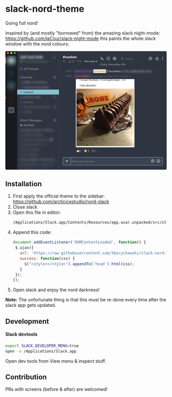 # slack-nord-theme
Going full nord!


Inspired by (and mostly "borrowed" from) the amazing slack night-mode: https://github.com/laCour/slack-night-mode this paints the whole slack window with the nord colours:

![Screen](screen.png)


## Installation
1. First apply the official theme to the sidebar: https://github.com/arcticicestudio/nord-slack
2. Close slack
3. Open this file in editor:
    ```sh
    /Applications/Slack.app/Contents/Resources/app.asar.unpacked/src/static/ssb-interop.js
    ```
4. Append this code:
    ```js
    document.addEventListener('DOMContentLoaded', function() {
     $.ajax({
       url: 'https://raw.githubusercontent.com/tborychowski/slack-nord-theme/master/slack-nord.css',
       success: function(css) {
         $("<style></style>").appendTo('head').html(css);
       }
     });
    });    
    ```
5. Open slack and enjoy the nord darkness!

**Note:** The unfortunate thing is that this must be re-done every time after the slack app gets updated.



## Development

#### Slack devtools
```sh
export SLACK_DEVELOPER_MENU=true
open -a /Applications/Slack.app
```

Open dev tools from View menu & inspect stuff.


## Contribution
PRs with screens (before & after) are welcomed!
